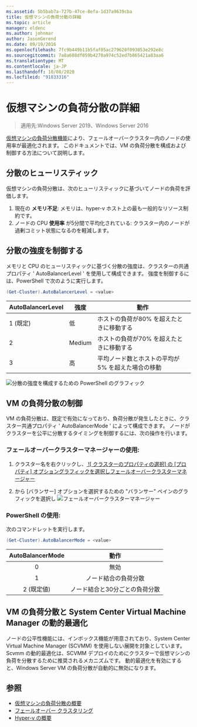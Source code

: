 ```yaml
---
ms.assetid: 5b5bab7a-727b-47ce-8efa-1d37a9639cba
title: 仮想マシンの負荷分散の詳細
ms.topic: article
manager: eldenc
ms.author: johnmar
author: JasonGerend
ms.date: 09/19/2016
ms.openlocfilehash: 7fc9b449b11b5faf05ac279628f093053e292e8c
ms.sourcegitcommit: 7a8a608df059b4278a974c52ed7b865421a83aa6
ms.translationtype: MT
ms.contentlocale: ja-JP
ms.lasthandoff: 10/08/2020
ms.locfileid: "91833316"
---
```

# <a name="virtual-machine-load-balancing-deep-dive"></a>仮想マシンの負荷分散の詳細

> 適用先:Windows Server 2019、Windows Server 2016

[仮想マシンの負荷分散機能](vm-load-balancing-overview.md)により、フェールオーバークラスター内のノードの使用率が最適化されます。 このドキュメントでは、VM の負荷分散を構成および制御する方法について説明します。

## <a name="heuristics-for-balancing"></a><a id="heuristics-for-balancing"></a>分散のヒューリスティック
仮想マシンの負荷分散は、次のヒューリスティックに基づいてノードの負荷を評価します。
1. 現在の **メモリ不足**: メモリは、hyper-v ホスト上の最も一般的なリソース制約です。
2. ノードの CPU **使用率** が5分間で平均化されている: クラスター内のノードが過剰コミット状態になるのを軽減します。

## <a name="controlling-the-aggressiveness-of-balancing"></a><a id="controlling-aggressiveness-of-balancing"></a>分散の強度を制御する
メモリと CPU のヒューリスティックに基づく分散の強度は、クラスターの共通プロパティ ' AutoBalancerLevel ' を使用して構成できます。 強度を制御するには、PowerShell で次のように実行します。

```PowerShell
(Get-Cluster).AutoBalancerLevel = <value>
```

| AutoBalancerLevel | 強度 | 動作 |
|-------------------|----------------|----------|
| 1 (既定) | 低 | ホストの負荷が80% を超えたときに移動する |
| 2 | Medium | ホストの負荷が70% を超えたときに移動する |
| 3 | 高 | 平均ノード数とホストの平均が5% を超えた場合の移動 |

![分散の強度を構成するための PowerShell のグラフィック](media/vm-load-balancing/detailed-VM-load-balancing-1.jpg)

## <a name="controlling-vm-load-balancing"></a>VM の負荷分散の制御
VM の負荷分散は、既定で有効になっており、負荷分散が発生したときに、クラスター共通プロパティ ' AutoBalancerMode ' によって構成できます。 ノードがクラスターを公平に分散するタイミングを制御するには、次の操作を行います。

### <a name="using-failover-cluster-manager"></a>フェールオーバークラスターマネージャーの使用:
1. クラスター名を右クリックし、[  ![ クラスターのプロパティの選択] の [プロパティ] オプショングラフィックを選択しフェールオーバークラスターマネージャー](media/vm-load-balancing/detailed-VM-load-balancing-2.jpg)

2.  から [バランサー] オプションを選択するための "バランサー" ペインのグラフィックを選択し ![ フェールオーバークラスターマネージャー](media/vm-load-balancing/detailed-VM-load-balancing-3.jpg)

### <a name="using-powershell"></a>PowerShell の使用:
次のコマンドレットを実行します。
```powershell
(Get-Cluster).AutoBalancerMode = <value>
```

|AutoBalancerMode |動作|
|:----------------:|:----------:|
|0| 無効|
|1| ノード結合の負荷分散|
|2 (既定値)| ノード結合と30分ごとの負荷分散 |

## <a name="vm-load-balancing-vs-system-center-virtual-machine-manager-dynamic-optimization"></a>VM の負荷分散と System Center Virtual Machine Manager の動的最適化
ノードの公平性機能には、インボックス機能が用意されており、System Center Virtual Machine Manager (SCVMM) を使用しない展開を対象としています。 Scvmm の動的最適化は、SCVMM デプロイのためにクラスターで仮想マシンの負荷を分散するために推奨されるメカニズムです。 動的最適化を有効にすると、Windows Server VM の負荷分散が自動的に無効になります。

## <a name="see-also"></a>参照
* [仮想マシンの負荷分散の概要](vm-load-balancing-overview.md)
* [フェールオーバー クラスタリング](failover-clustering-overview.md)
* [Hyper-v の概要](../virtualization/hyper-v/Hyper-V-on-Windows-Server.md)
